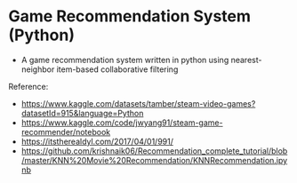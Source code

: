 # Game Recommendation System (Python)

- A game recommendation system written in python using nearest-neighbor item-based collaborative filtering

Reference:
- https://www.kaggle.com/datasets/tamber/steam-video-games?datasetId=915&language=Python
- https://www.kaggle.com/code/jwyang91/steam-game-recommender/notebook
- https://itstherealdyl.com/2017/04/01/991/
- https://github.com/krishnaik06/Recommendation_complete_tutorial/blob/master/KNN%20Movie%20Recommendation/KNNRecommendation.ipynb
